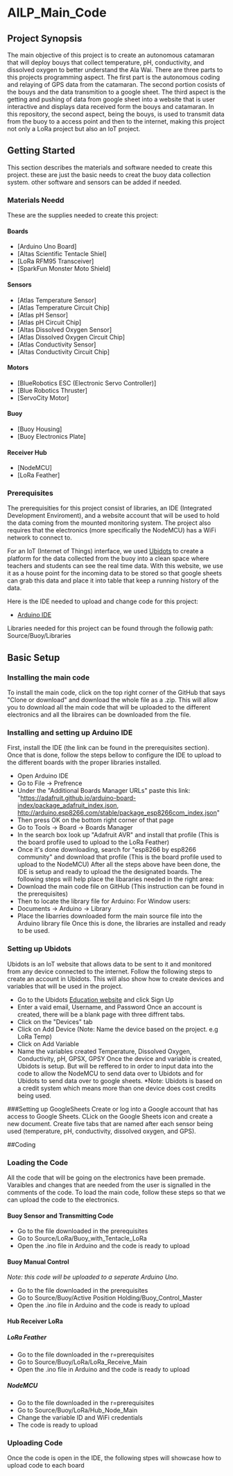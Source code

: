 # AILP_Main_Code
## Project Synopsis
The main objective of this project is to create an autonomous catamaran that will deploy bouys that collect temperature, pH, conductivity, and dissolved oxygen to better understand the Ala Wai. There are three parts to this projects programming aspect. The first part is the autonomous coding and relaying of GPS data from the catamaran. The second portion cosists of the bouys and the data transmition to a google sheet. The third aspect is the getting and pushing of data from google sheet into a website that is user interactive and displays data received form the bouys and catamaran. In this repository, the second aspect, being the bouys, is used to transmit data from the buoy to a access point and then to the internet, making this project not only a LoRa project but also an IoT project. 

## Getting Started 
This section describes the materials and software needed to create this project. these are just the basic needs to creat the buoy data collection system. other software and sensors can be added if needed. 

### Materials Needd
These are the supplies needed to create this project:
#### Boards
* [Arduino Uno Board]
* [Altas Scientific Tentacle Shiel]
* [LoRa RFM95 Transceiver]
* [SparkFun Monster Moto Shield]
#### Sensors
* [Atlas Temperature Sensor]
* [Atlas Temperature Circuit Chip]
* [Atlas pH Sensor]
* [Atlas pH Circuit Chip]
* [Altas Dissolved Oxygen Sensor]
* [Atlas Dissolved Oxygen Circuit Chip]
* [Atlas Conductivity Sensor]
* [Altas Conductivity Circuit Chip]
#### Motors
* [BlueRobotics ESC (Electronic Servo Controller)]
* [Blue Robotics Thruster]
* [ServoCity Motor]
#### Buoy
* [Buoy Housing]
* [Buoy Electronics Plate]
#### Receiver Hub
* [NodeMCU]
* [LoRa Feather]

### Prerequisites
The prerequisities for this project consist of libraries, an IDE (Integrated Development Enviroment), and a website account that will be used to hold the data coming from the mounted monitoring system. The project also requires that the electronics (more specifically the NodeMCU) has a WiFi network to connect to.

For an IoT (Internet of Things) interface, we used [Ubidots](https://ubidots.com/education/) to create a platform for the data collected from the buoy into a clean space where teachers and students can see the real time data. With this website, we use it as a house point for the incoming data to be stored so that google sheets can grab this data and place it into table that keep a running history of the data.

Here is the IDE needed to upload and change code for this project:

* [Arduino IDE](https://www.arduino.cc/en/Main/Software)

Libraries needed for this project can be found through the followig path: Source/Buoy/Libraries

## Basic Setup
### Installing the main code
To install the main code, click on the top right corner of the GitHub that says "Clone or download" and download the whole file as a .zip. This will allow you to download all the main code that will be uploaded to the different electronics and all the libraires can be downloaded from the file. 

### Installing and setting up Arduino IDE
First, install the IDE (the link can be found in the prerequisites section). Once that is done, follow the steps bellow to configure the IDE to upload to the different boards with the proper libraries installed.
* Open Arduino IDE 
* Go to File -> Prefrence
* Under the "Additional Boards Manager URLs" paste this link: "https://adafruit.github.io/arduino-board-index/package_adafruit_index.json, http://arduino.esp8266.com/stable/package_esp8266com_index.json" 
* Then press OK on the bottom right corner of that page
* Go to Tools -> Board -> Boards Manager
* In the search box look up "Adafruit AVR" and install that profile (This is the board profile used to upload to the LoRa Feather)
* Once it's done downloading, search for "esp8266 by esp8266 community" and download that profile (This is the board profile used to upload to the NodeMCU)
After all the steps above have been done, the IDE is setup and ready to upload the the designated boards. The following steps will help place the libararies needed in the right area:
* Download the main code file on GitHub (This instruction can be found in the prerequisites)
* Then to locate the library file for Arduino:
For Window users:
* Documents -> Arduino -> Library
* Place the libarries downloaded form the main source file into the Arduino library file
Once this is done, the libraries are installed and ready to be used. 

### Setting up Ubidots
Ubidots is an IoT website that allows data to be sent to it and monitored from any device connected to the internet. Follow the following steps to create an account in Ubidots. This will also show how to create devices and variables that will be used in the project. 
* Go to the Ubidots [Education website](https://ubidots.com/education/) and click Sign Up
* Enter a vaid email, Username, and Password 
Once an account is created, there will be a blank page with three diffrent tabs.
* Click on the "Devices" tab 
* Click on Add Device (Note: Name the device based on the project. e.g LoRa Temp)
* Click on Add Variable 
* Name the variables created Temperature, Dissolved Oxygen, Conductivity, pH, GPSX, GPSY
Once the device and variable is created, Ubidots is setup. But will be reffered to in order to input data into the code to allow the NodeMCU to send data over to Ubidots and for Ubidots to send data over to google sheets. 
*Note: Ubidots is based on a credit system which means more than one device does cost credits being used. 

###Setting up GoogleSheets
Create or log into a Google account that has access to Google Sheets. CLick on the Google Sheets icon and create a new document. Create five tabs that are named after each sensor being used (temperature, pH, conductivity, dissolved oxygen, and GPS). 

##Coding
### Loading the Code
All the code that will be going on the electronics have been premade. Varaibles and changes that are needed from the user is signalled in the comments of the code. To load the main code, follow these steps so that we can upload the code to the electronics.
#### Buoy Sensor and Transmitting Code
* Go to the file downloaded in the prerequisites 
* Go to Source/LoRa/Buoy_with_Tentacle_LoRa
* Open the .ino file in Arduino and the code is ready to upload 
#### Buoy Manual Control
*Note: this code will be uploaded to a seperate Arduino Uno.* 
* Go to the file downloaded in the prerequisites
* Go to Source/Buoy/Active Position Holding/Buoy_Control_Master
* Open the .ino file in Arduino and the code is ready to upload 
#### Hub Receiver LoRa
##### LoRa Feather
* Go to the file downloaded in the r=prerequisites
* Go to Source/Buoy/LoRa/LoRa_Receive_Main
* Open the .ino file in Arduino and the code is ready to upload
##### NodeMCU
* Go to the file downloaded in the r=prerequisites
* Go to Source/Buoy/LoRa/Hub_Node_Main
* Change the variable ID and WiFi credentials 
* The code is ready to upload

### Uploading Code
Once the code is open in the IDE, the following stpes will showcase how to upload code to each board 







